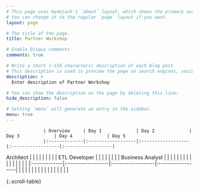 ```yaml
---
# This page uses Hydejack's `about` layout, which shows the primary author's picture and about text at the top.
# You can change it to the regular `page` layout if you want.
layout: page

# The title of the page.
title: Partner Workshop

# Enable Disqus comments
comments: true

# Write a short (~150 characters) description of each blog post.
# This description is used to preview the page on search engines, social media, etc.
description: >
  Enter description of Partner Workshop

# You can show the description on the page by deleting this line:
hide_description: false

# Setting `menu` will generate an entry in the sidebar.
menu: true
---
```



                  | Overview     | Day 1             | Day 2             | Day 3             | Day 4             | Day 5
                  |:-------------|:------------------|:------------------|:------------------|:------------------|
 Architect        |              |                   |                   |                   |
                  |              |                   |                   |
 ETL Developer    |              |                   |                   |
                  |              |                   |                   |
 Business Analyst |              |                   |                   |
                  |              |                   |                   |
                  |              |                   |                   |
                  |              |                   |                   |
                  |:-------------|:------------------|:------------------|:------------------|
                  |              |                   |                   |
                  |              |                   |                   |
                  |              |                   |                   |
                  |              |                   |                   |

{:.scroll-table}
